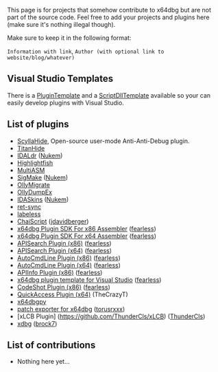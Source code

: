 This page is for projects that somehow contribute to x64dbg but are not part of the source code. Feel free to add your projects and plugins here (make sure it's nothing illegal though).

Make sure to keep it in the following format:

`Information with link`, `Author (with optional link to website/blog/whatever)`

## Visual Studio Templates

There is a [PluginTemplate](https://github.com/x64dbg/PluginTemplate) and a [ScriptDllTemplate](https://github.com/x64dbg/ScriptDllTemplate) available so your can easily develop plugins with Visual Studio.

## List of plugins

- [ScyllaHide](https://github.com/x64dbg/ScyllaHide), Open-source user-mode Anti-Anti-Debug plugin.
- [TitanHide](https://bitbucket.org/mrexodia/titanhide)
- [IDALdr](https://bitbucket.org/Nukem9/idaldr) ([Nukem](https://github.com/Nukem9))
- [Highlightfish](https://mega.co.nz/#!r0A1FKDD!ZXYeJXz3wkNi7F3p8eMR5JwvCeonvuYFLyOdT9x2Lww)
- [MultiASM](http://rammichael.com/multimate-assembler)
- [SigMake](https://github.com/Nukem9/SigMake) ([Nukem](https://github.com/Nukem9))
- [OllyMigrate](http://low-priority.appspot.com/ollymigrate)
- [OllyDumpEx](http://low-priority.appspot.com/ollydumpex)
- [IDASkins](https://github.com/Nukem9/IDASkins) ([Nukem](https://github.com/Nukem9))
- [ret-sync](https://github.com/bootleg/ret-sync)
- [labeless](https://github.com/a1ext/labeless)
- [ChaiScript](https://github.com/jdavidberger/chaiScriptPlugin/) ([jdavidberger](https://github.com/jdavidberger))
- [x64dbg Plugin SDK For x86 Assembler](https://github.com/mrfearless/x64dbg-Plugin-SDK-for-x86-Assembler) ([fearless](http://www.letthelight.in/))
- [x64dbg Plugin SDK For x64 Assembler](https://github.com/mrfearless/x64dbg-Plugin-SDK-For-x64-Assembler) ([fearless](http://www.letthelight.in/))
- [APISearch Plugin (x86)](https://github.com/mrfearless/APISearch-Plugin-x86) ([fearless](http://www.letthelight.in/))
- [APISearch Plugin (x64)](https://github.com/mrfearless/APISearch-Plugin-x64) ([fearless](http://www.letthelight.in/))
- [AutoCmdLine Plugin (x86)](https://github.com/mrfearless/AutoCmdLine-Plugin-x86) ([fearless](http://www.letthelight.in/))
- [AutoCmdLine Plugin (x64)](https://github.com/mrfearless/AutoCmdLine-Plugin-x64) ([fearless](http://www.letthelight.in/))
- [APIInfo Plugin (x86)](https://github.com/mrfearless/APIInfo-Plugin-x86) ([fearless](http://www.letthelight.in/))
- [x64dbg plugin template for Visual Studio](https://github.com/mrfearless/x64dbg-plugin-template-for-Visual-Studio) ([fearless](http://www.letthelight.in/))
- [CodeShot Plugin (x86)](https://github.com/mrfearless/CodeShot-Plugin-x86) ([fearless](http://www.letthelight.in/))
- [QuickAccess Plugin (x64)](https://github.com/TheCrazyT/x64dbg-plugin-quickaccess) (TheCrazyT)
- [x64dbgpy](https://github.com/x64dbg/x64dbgpy)
- [patch exporter for x64dbg](https://github.com/torusrxxx/x64dbgpatchexporter) ([torusrxxx](https://github.com/torusrxxx/))
- [xLCB Plugin] (https://github.com/ThunderCls/xLCB) ([ThunderCls](http://reversec0de.wordpress.com))
- [xdbg](https://github.com/brock7/xdbg) ([brock7](https://github.com/brock7))

## List of contributions

- Nothing here yet...